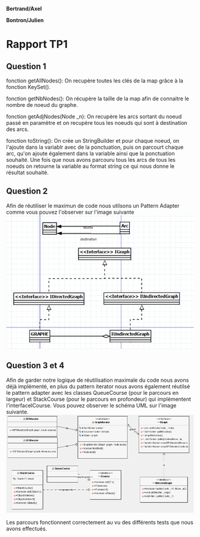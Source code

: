 **Bertrand/Axel**

**Bontron/Julien**

# Rapport TP1

## Question 1
fonction getAllNodes():
On recupère toutes les clés de la map grâce à la fonction KeySet().

fonction getNbNodes():
On récupère la taille de la map afin de connaitre le nombre de noeud du graphe.

fonction getAdjNodes(Node _n):
On recupère les arcs sortant du noeud passé en paramètre et on recupère tous les noeuds qui sont à destination des arcs.

fonction toString():
On crée un StringBuilder et pour chaque noeud, on l'ajoute dans la variablr avec de la ponctuation, puis on parcourt chaque arc, 
qu'on ajoute également dans la variable ainsi que la ponctuation souhaité. Une fois que nous avons parcouru tous les arcs de tous 
les noeuds on retourne la variable au format string ce qui nous donne le résultat souhaité.

## Question 2
Afin de réutiliser le maximun de code nous utilsons un Pattern Adapter comme vous pouvez l'observer sur l'image suivante
![Question 2](images/Question2.PNG)

## Question 3 et 4
Afin de garder notre logique de réutilisation maximale du code nous avons déjà implémenté, en plus du pattern iterator nous avons également réutilsé le pattern 
adapter avec les classes QueueCourse (pour le parcours en largeur) et StackCourse (pour le parcours en profondeur) qui implémentent l'interfaceICourse.
Vous pouvez observer le schéma UML sur l'image suivante.
![Question 3](images/Question3.PNG)

Les parcours fonctionnent correctement au vu des différents tests que nous avons effectués.  

